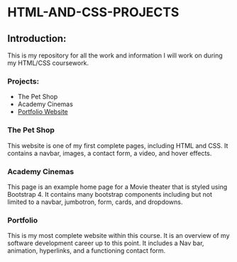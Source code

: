 # HTML-AND-CSS-PROJECTS
## Introduction:
This is my repository for all the work and information I will work on during my HTML/CSS coursework.
 ### Projects:
 - The Pet Shop
 - Academy Cinemas
 - [Portfolio Website](https://dsim115.github.io/Website-Portfolio/)

### The Pet Shop
This website is one of my first complete pages, including HTML and CSS. It contains a navbar, images, a contact form, a video, and hover effects.

### Academy Cinemas
This page is an example home page for a Movie theater that is styled using Bootstrap 4. It contains many bootstrap components including but not limited to a navbar, jumbotron, form, cards, and dropdowns.

### Portfolio
This is my most complete website within this course. It is an overview of my software development career up to this point. It includes a Nav bar, animation, hyperlinks, and a functioning contact form.
